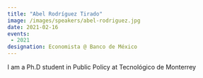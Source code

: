 ```yaml
---
title: "Abel Rodríguez Tirado"
image: /images/speakers/abel-rodriguez.jpg
date: 2021-02-16
events:
 - 2021
designation: Economista @ Banco de México 
---
```


I am a Ph.D student in Public Policy at Tecnológico de Monterrey